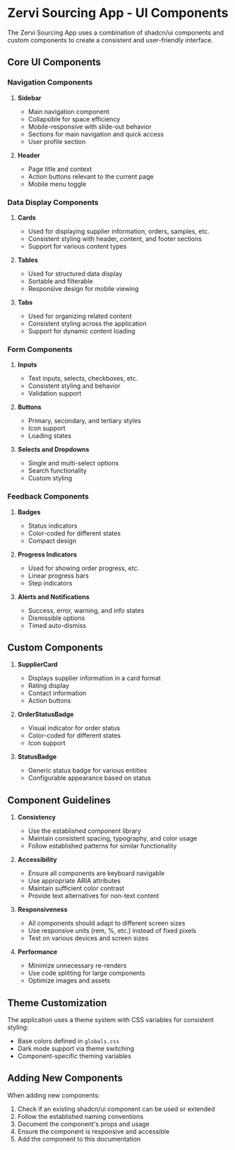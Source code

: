# Zervi Sourcing App - UI Components

The Zervi Sourcing App uses a combination of shadcn/ui components and custom components to create a consistent and user-friendly interface.

## Core UI Components

### Navigation Components

1. **Sidebar**
   - Main navigation component
   - Collapsible for space efficiency
   - Mobile-responsive with slide-out behavior
   - Sections for main navigation and quick access
   - User profile section

2. **Header**
   - Page title and context
   - Action buttons relevant to the current page
   - Mobile menu toggle

### Data Display Components

1. **Cards**
   - Used for displaying supplier information, orders, samples, etc.
   - Consistent styling with header, content, and footer sections
   - Support for various content types

2. **Tables**
   - Used for structured data display
   - Sortable and filterable
   - Responsive design for mobile viewing

3. **Tabs**
   - Used for organizing related content
   - Consistent styling across the application
   - Support for dynamic content loading

### Form Components

1. **Inputs**
   - Text inputs, selects, checkboxes, etc.
   - Consistent styling and behavior
   - Validation support

2. **Buttons**
   - Primary, secondary, and tertiary styles
   - Icon support
   - Loading states

3. **Selects and Dropdowns**
   - Single and multi-select options
   - Search functionality
   - Custom styling

### Feedback Components

1. **Badges**
   - Status indicators
   - Color-coded for different states
   - Compact design

2. **Progress Indicators**
   - Used for showing order progress, etc.
   - Linear progress bars
   - Step indicators

3. **Alerts and Notifications**
   - Success, error, warning, and info states
   - Dismissible options
   - Timed auto-dismiss

## Custom Components

1. **SupplierCard**
   - Displays supplier information in a card format
   - Rating display
   - Contact information
   - Action buttons

2. **OrderStatusBadge**
   - Visual indicator for order status
   - Color-coded for different states
   - Icon support

3. **StatusBadge**
   - Generic status badge for various entities
   - Configurable appearance based on status

## Component Guidelines

1. **Consistency**
   - Use the established component library
   - Maintain consistent spacing, typography, and color usage
   - Follow established patterns for similar functionality

2. **Accessibility**
   - Ensure all components are keyboard navigable
   - Use appropriate ARIA attributes
   - Maintain sufficient color contrast
   - Provide text alternatives for non-text content

3. **Responsiveness**
   - All components should adapt to different screen sizes
   - Use responsive units (rem, %, etc.) instead of fixed pixels
   - Test on various devices and screen sizes

4. **Performance**
   - Minimize unnecessary re-renders
   - Use code splitting for large components
   - Optimize images and assets

## Theme Customization

The application uses a theme system with CSS variables for consistent styling:

- Base colors defined in `globals.css`
- Dark mode support via theme switching
- Component-specific theming variables

## Adding New Components

When adding new components:

1. Check if an existing shadcn/ui component can be used or extended
2. Follow the established naming conventions
3. Document the component's props and usage
4. Ensure the component is responsive and accessible
5. Add the component to this documentation
